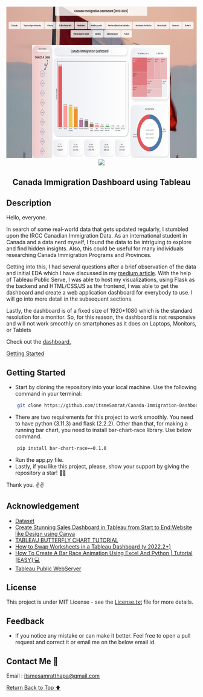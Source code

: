 <br>
<div align="center">
    <a href="https://github.com/itsmeSamrat" target="_blank">
        <img src="https://github.com/itsmeSamrat/Canada-Immigration-Dashboard/blob/main/resources/Design/dashboard.png" 
        alt="Logo" width="700" height="400">
    </a>
</div>

<div align="center">
<img src="https://readme-typing-svg.demolab.com?font=Fira+Code&duration=1500&pause=200&center=true&vCenter=true&multiline=true&width=435&height=100&lines=Canada's+Immigration+Journey+;Insights+from+2015+to+2023">
</div>
<h2 align="center"> Canada Immigration Dashboard using Tableau  </h2>

## Description

Hello, everyone.

In search of some real-world data that gets updated regularly, I stumbled upon the IRCC Canadian Immigration Data. As an international student in Canada and a data nerd myself, I found the data to be intriguing to explore and find hidden insights. Also, this could be useful for many individuals researching Canada Immigration Programs and Provinces.

Getting into this, I had several questions after a brief observation of the data and initial EDA which I have discussed in my [medium article](https://medium.com/@itsmeSamrat/canada-immigration-dashboard-b2df782c1501). With the help of Tableau Public Serve, I was able to host my visualizations, using Flask as the backend and HTML/CSS/JS as the frontend, I was able to get the dashboard and create a web application dashboard for everybody to use. I will go into more detail in the subsequent sections.

Lastly, the dashboard is of a fixed size of 1920*1080 which is the standard resolution for a monitor. So, for this reason, the dashboard is not responsive and will not work smoothly on smartphones as it does on Laptops, Monitors, or Tablets

Check out the [dashboard.](http://itmesamrat.pythonanywhere.com/)

[Getting Started](#getting-started)

## Getting Started

- Start by cloning the repository into your local machine. Use the following command in your terminal:

```bash
    git clone https://github.com/itsmeSamrat/Canada-Immigration-Dashboard.git
```

- There are two requirements for this project to work smoothly. You need to have python (3.11.3) and flask (2.2.2). Other than that, for making a running bar chart, you need to install bar-chart-race library. Use below command.

```bash
    pip install bar-chart-race==0.1.0
```

- Run the app.py file.
- Lastly, if you like this project, please, show your support by giving the repository a star! 🙂😁

Thank you. ✌✌

## Acknowledgement

- [Dataset](https://open.canada.ca/data/en/dataset/f7e5498e-0ad8-4417-85c9-9b8aff9b9eda)
- [Create Stunning Sales Dashboard in Tableau from Start to End:Website like Design using Canva](https://www.youtube.com/watch?v=CYccsZmMwko)
- [TABLEAU BUTTERFLY CHART TUTORIAL](https://www.youtube.com/watch?v=M74p3N3lnbI&t=99s)
- [How to Swap Worksheets in a Tableau Dashboard (v 2022.2+)](https://www.youtube.com/watch?v=fExopuDJz7g&t=352s)
- [How To Create A Bar Race Animation Using Excel And Python | Tutorial [EASY] 💻](https://www.youtube.com/watch?v=5fgje_bPNsQ)
- [Tableau Public WebServer](https://public.tableau.com/app/discover)

## License

This project is under MIT License - see the [License.txt](https://github.com/itsmeSamrat/Canada-Immigration-Dashboard/blob/main/license.txt) file for more details.

## Feedback

- If you notice any mistake or can make it better. Feel free to open a pull request and correct it or email me on the below email id.

## Contact Me 📨

Email : [itsmesamratthapa@gmail.com](mailto:itsmesamratthapa@gmail.com)

<!-- Back to the top -->

[Return Back to Top ⬆️](#getting-started)
